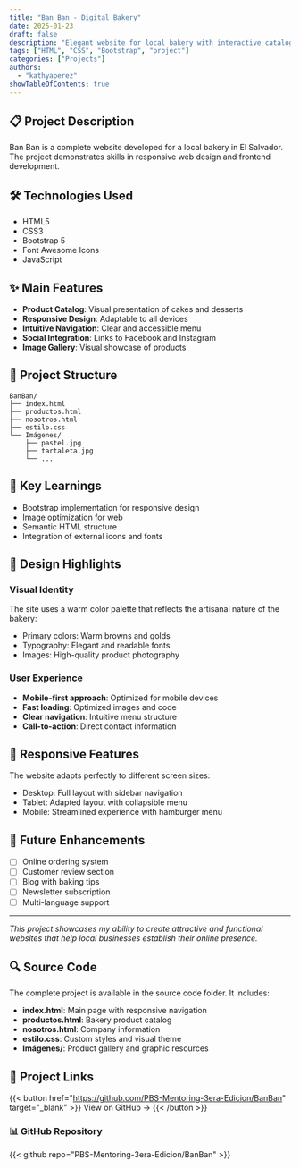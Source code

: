```yaml
---
title: "Ban Ban - Digital Bakery"
date: 2025-01-23
draft: false
description: "Elegant website for local bakery with interactive catalog"
tags: ["HTML", "CSS", "Bootstrap", "project"]
categories: ["Projects"]
authors:
  - "kathyaperez"
showTableOfContents: true
---
```


## 📋 Project Description

Ban Ban is a complete website developed for a local bakery in El Salvador. The project demonstrates skills in responsive web design and frontend development.

## 🛠️ Technologies Used

- HTML5
- CSS3
- Bootstrap 5
- Font Awesome Icons
- JavaScript

## ✨ Main Features

- **Product Catalog**: Visual presentation of cakes and desserts
- **Responsive Design**: Adaptable to all devices
- **Intuitive Navigation**: Clear and accessible menu
- **Social Integration**: Links to Facebook and Instagram
- **Image Gallery**: Visual showcase of products

## 📂 Project Structure

```
BanBan/
├── index.html
├── productos.html
├── nosotros.html
├── estilo.css
└── Imágenes/
    ├── pastel.jpg
    ├── tartaleta.jpg
    └── ...
```

## 🎯 Key Learnings

- Bootstrap implementation for responsive design
- Image optimization for web
- Semantic HTML structure
- Integration of external icons and fonts

## 🎨 Design Highlights

### Visual Identity
The site uses a warm color palette that reflects the artisanal nature of the bakery:
- Primary colors: Warm browns and golds
- Typography: Elegant and readable fonts
- Images: High-quality product photography

### User Experience
- **Mobile-first approach**: Optimized for mobile devices
- **Fast loading**: Optimized images and code
- **Clear navigation**: Intuitive menu structure
- **Call-to-action**: Direct contact information

## 📱 Responsive Features

The website adapts perfectly to different screen sizes:
- Desktop: Full layout with sidebar navigation
- Tablet: Adapted layout with collapsible menu
- Mobile: Streamlined experience with hamburger menu

## 🚀 Future Enhancements

- [ ] Online ordering system
- [ ] Customer review section
- [ ] Blog with baking tips
- [ ] Newsletter subscription
- [ ] Multi-language support

---

*This project showcases my ability to create attractive and functional websites that help local businesses establish their online presence.*

## 🔍 Source Code

The complete project is available in the source code folder. It includes:

- **index.html**: Main page with responsive navigation
- **productos.html**: Bakery product catalog
- **nosotros.html**: Company information
- **estilo.css**: Custom styles and visual theme
- **Imágenes/**: Product gallery and graphic resources

## 🔗 Project Links

{{< button href="https://github.com/PBS-Mentoring-3era-Edicion/BanBan" target="_blank" >}}
View on GitHub →
{{< /button >}}

### 📊 GitHub Repository

{{< github repo="PBS-Mentoring-3era-Edicion/BanBan" >}}